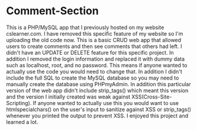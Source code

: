# Comment-Section
This is a PHP/MySQL app that I previously hosted on my website cslearner.com.  I have removed this specific feature of my website so I'm uploading the old code now.  This is a basic CRUD web app that allowed users to create comments and then see comments that others had left.  I didn't have an UPDATE or DELETE feature for this specific project.  In addition I removed the login information and replaced it with dummy data such as localhost, root, and no password.  This means if anyone wanted to actually use the code you would need to change that.  In addition I didn't include the full SQL to create the MySQL database so you may need to manually create the database using PHPmyAdmin.  In addition this particular version of the web app didn't include strip_tags() which meant this version and the version I initially created was weak against XSS(Cross-Site-Scripting).  If anyone wanted to actually use this you would want to use htmlspecialchars() on the user's input to sanitize against XSS or strip_tags() whenever you printed the output to prevent XSS.  I enjoyed this project and learned a lot.  
